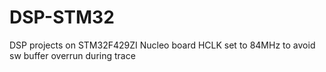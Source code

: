 # DSP-STM32
DSP projects on STM32F429ZI Nucleo board
HCLK set to 84MHz to avoid sw buffer overrun during trace
